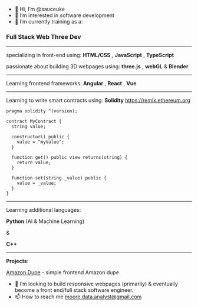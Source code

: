 - 👋 Hi, I’m @sauceuke
- 👀 I’m interested in software development 
- 🌱 I’m currently training as a:

<h3> Full Stack Web Three Dev </h3> 

--------------------------------------------------------

specializing in front-end using: **HTML/CSS** , **JavaScript** , **TypeScript**

passionate about building 3D webpages using: **three.js** , **webGL** & **Blender**

--------------------------------------------------------

Learning frontend frameworks: **Angular** , **React** , **Vue**

--------------------------------------------------------

Learning to write smart contracts using: **Solidity** https://remix.ethereum.org

~~~
pragma solidity ^(version);

contract MyContract {
  string value;
  
  constructor() public {
    value = "myValue";
  }
  
  function get() public view returns(string) {
    return value;
  }
  
  function set(string _value) public {
    value = _value;
  }
}

~~~

--------------------------------------------------------

Learning additional languages: 

**Python** (AI & Machine Learning) 

&

**C++** 

--------------------------------------------------------

**Projects**:

[Amazon Dupe](https://sauceuke.github.io/puny/) - simple frontend Amazon dupe

- 💞️ I’m looking to build responsive webpages (primarily) & eventually become a front end/full stack software engineer. 
- 📫 How to reach me moore.data.analyst@gmail.com

<!---
sauceuke/sauceuke is a ✨ special ✨ repository because its `README.md` (this file) appears on your GitHub profile.
You can click the Preview link to take a look at your changes.
--->
